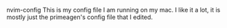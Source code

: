 nvim-config
This is my config file I am running on my mac. I like it a lot, it is mostly just the primeagen's config file that I edited.
